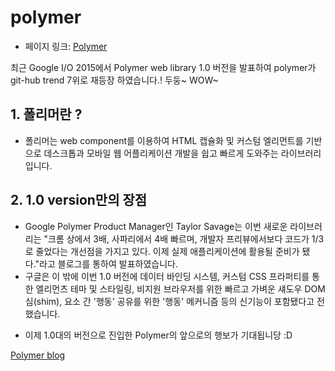 # polymer

 - 페이지 링크: [Polymer](https://github.com/Polymer/polymer)

 최근 Google I/O 2015에서 Polymer web library 1.0 버전을 발표하여 polymer가 git-hub trend 7위로 재등장 하였습니다.! 두둥~ WOW~

 ## 1. 폴리머란 ?
  - 폴리머는 web component를 이용하여 HTML 캡슐화 및 커스텀 엘리먼트를 기반으로 데스크톱과 모바일 웹 어플리케이션 개발을 쉽고 빠르게 도와주는 라이브러리 입니다.

 ## 2. 1.0 version만의 장점
  - Google Polymer Product Manager인 Taylor Savage는 이번 새로운 라이브러리는 "크롬 상에서 3배, 사파리에서 4배 빠르며, 개발자 프리뷰에서보다 코드가 1/3로 줄었다는 개선점을 가지고 있다. 이제 실제 애플리케이션에 활용될 준비가 됐다."라고 블로그를 통하여 발표하였습니다.
  - 구글은 이 밖에 이번 1.0 버전에 데이터 바인딩 시스템, 커스텀 CSS 프라퍼티를 통한 엘리먼츠 테마 및 스타일링, 비지원 브라우저를 위한 빠르고 가벼운 섀도우 DOM 심(shim), 요소 간 '행동' 공유를 위한 '행동' 메커니즘 등의 신기능이 포함됐다고 전했습니다.

* 이제 1.0대의 버전으로 진입한 Polymer의 앞으로의 행보가 기대됩니당 :D

[Polymer blog](https://blog.polymer-project.org/announcements/2015/05/29/one-dot-oh/)
